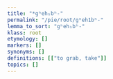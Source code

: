```yaml
---
title: "*gʰeh₁bʰ-"
permalink: "/pie/root/gʰeh1bʰ-"
lemma_to_sort: "gʰeh₁bʰ-"
klass: root
etymology: []
markers: []
synonyms: []
definitions: [["to grab, take"]]
topics: []
---
```

